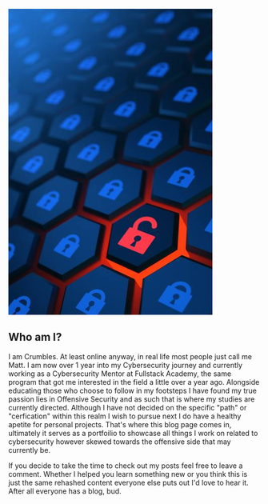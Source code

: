![Unlock](docs/assets/images/istockphoto-1280292816-612x612.jpg)

## Who am I?

I am Crumbles. At least online anyway, in real life most people just call me Matt. I am now over 1 year into my Cybersecurity journey and currently working as a Cybersecurity Mentor at Fullstack Academy, the same program that got me interested in the field a little over a year ago. Alongside educating those who choose to follow in my footsteps I have found my true passion lies in Offensive Security and as such that is where my studies are currently directed. Although I have not decided on the specific "path" or "cerfication" within this realm I wish to pursue next I do have a healthy apetite for personal projects. That's where this blog page comes in, ultimately it serves as a portfoilio to showcase all things I work on related to cybersecurity however skewed towards the offensive side that may currently be. 

If you decide to take the time to check out my posts feel free to leave a comment. Whether I helped you learn something new or you think this is just the same rehashed content everyone else puts out I'd love to hear it. After all everyone has a blog, bud.
